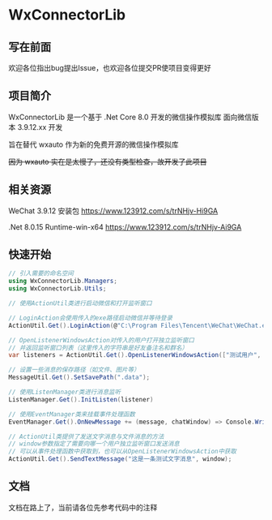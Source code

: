 ﻿# WxConnectorLib
## 写在前面
欢迎各位指出bug提出Issue，也欢迎各位提交PR使项目变得更好
## 项目简介
WxConnectorLib 是一个基于 .Net Core 8.0 开发的微信操作模拟库
面向微信版本 3.9.12.xx 开发

旨在替代 wxauto 作为新的免费开源的微信操作模拟库

~~因为 wxauto 实在是太慢了，还没有类型检查，故开发了此项目~~
## 相关资源
WeChat 3.9.12 安装包 https://www.123912.com/s/trNHjv-Hi9GA

.Net 8.0.15 Runtime-win-x64 https://www.123912.com/s/trNHjv-Ai9GA

## 快速开始
```csharp
// 引入需要的命名空间
using WxConnectorLib.Managers;
using WxConnectorLib.Utils;

// 使用ActionUtil类进行启动微信和打开监听窗口

// LoginAction会使用传入的exe路径启动微信并等待登录
ActionUtil.Get().LoginAction(@"C:\Program Files\Tencent\WeChat\WeChat.exe");

// OpenListenerWindowsAction对传入的用户打开独立监听窗口
// 并返回监听窗口列表（这里传入的字符串是好友备注名和群名）
var listeners = ActionUtil.Get().OpenListenerWindowsAction(["测试用户", "测试机器人群聊"]);

// 设置一些消息的保存路径（如文件、图片等）
MessageUtil.Get().SetSavePath(".data");

// 使用ListenManager类进行消息监听
ListenManager.Get().InitListen(listener)

// 使用EventManager类来挂载事件处理函数
EventManager.Get().OnNewMessage += (message, chatWindow) => Console.WriteLine($"从{chatWindow.Title}收到消息：{message}");

// ActionUtil类提供了发送文字消息与文件消息的方法
// window参数指定了需要向哪一个用户独立监听窗口发送消息
// 可以从事件处理函数中获取到，也可以从OpenListenerWindowsAction中获取
ActionUtil.Get().SendTextMessage("这是一条测试文字消息", window);
```

## 文档
文档在路上了，当前请各位先参考代码中的注释
